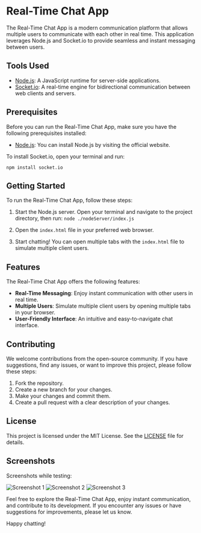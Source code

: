 # Real-Time Chat App

The Real-Time Chat App is a modern communication platform that allows multiple users to communicate with each other in real time. This application leverages Node.js and Socket.io to provide seamless and instant messaging between users.

## Tools Used

- [Node.js](https://nodejs.org/): A JavaScript runtime for server-side applications.
- [Socket.io](https://socket.io/): A real-time engine for bidirectional communication between web clients and servers.

## Prerequisites

Before you can run the Real-Time Chat App, make sure you have the following prerequisites installed:

- [Node.js](https://nodejs.org/): You can install Node.js by visiting the official website.

To install Socket.io, open your terminal and run:

```npm install socket.io ```

## Getting Started

To run the Real-Time Chat App, follow these steps:

1. Start the Node.js server. Open your terminal and navigate to the project directory, then run: ```node ./nodeServer/index.js```

2. Open the `index.html` file in your preferred web browser.

3. Start chatting! You can open multiple tabs with the `index.html` file to simulate multiple client users.

## Features

The Real-Time Chat App offers the following features:

- **Real-Time Messaging**: Enjoy instant communication with other users in real time.
- **Multiple Users**: Simulate multiple client users by opening multiple tabs in your browser.
- **User-Friendly Interface**: An intuitive and easy-to-navigate chat interface.

## Contributing

We welcome contributions from the open-source community. If you have suggestions, find any issues, or want to improve this project, please follow these steps:

1. Fork the repository.
2. Create a new branch for your changes.
3. Make your changes and commit them.
4. Create a pull request with a clear description of your changes.

## License

This project is licensed under the MIT License. See the [LICENSE](LICENSE) file for details.

## Screenshots

Screenshots while testing:

![Screenshot 1](img/img1.png)
![Screenshot 2](img/img2.png)
![Screenshot 3](img/img3.png)

Feel free to explore the Real-Time Chat App, enjoy instant communication, and contribute to its development. If you encounter any issues or have suggestions for improvements, please let us know.

Happy chatting!
